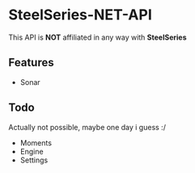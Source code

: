 # SteelSeries-NET-API
This API is **NOT** affiliated in any way with **SteelSeries**

## Features
 - Sonar

## Todo
Actually not possible, maybe one day i guess :/<br/>
 - Moments
 - Engine
 - Settings
